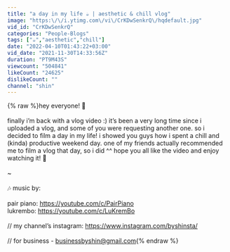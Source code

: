 ```yaml
---
title: "a day in my life ☕️ | aesthetic & chill vlog"
image: "https:\/\/i.ytimg.com\/vi\/CrKDwSenkrQ\/hqdefault.jpg"
vid_id: "CrKDwSenkrQ"
categories: "People-Blogs"
tags: ["☕️","aesthetic","chill"]
date: "2022-04-10T01:43:22+03:00"
vid_date: "2021-11-30T14:33:56Z"
duration: "PT9M43S"
viewcount: "504841"
likeCount: "24625"
dislikeCount: ""
channel: "shin"
---
```

{% raw %}hey everyone! 💌<br /><br />finally i’m back with a vlog video :) it’s been a very long time since i uploaded a vlog, and some of you were requesting another one. so i decided to film a day in my life! i showed you guys how i spent a chill and (kinda) productive weekend day. one of my friends actually recommended me to film a vlog that day, so i did ^^ hope you all like the video and enjoy watching it! 🤍<br /><br />~<br /><br />🎶 music by:<br /><br />pair piano: <a rel="nofollow" target="blank" href="https://youtube.com/c/PairPiano">https://youtube.com/c/PairPiano</a><br />lukrembo: <a rel="nofollow" target="blank" href="https://youtube.com/c/LuKremBo">https://youtube.com/c/LuKremBo</a><br /><br />// my channel’s instagram: <a rel="nofollow" target="blank" href="https://www.instagram.com/byshinsta/">https://www.instagram.com/byshinsta/</a><br /><br />// for business - businessbyshin@gmail.com{% endraw %}

